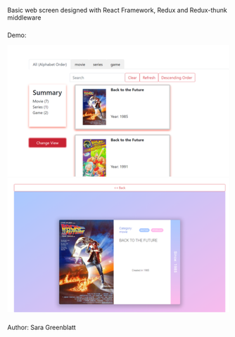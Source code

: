 Basic web screen designed with React Framework, Redux and Redux-thunk middleware
###

Demo:

![List View](./public/listView.png)
![Movie](./public/mediaPreview.png)

###
Author: Sara Greenblatt
